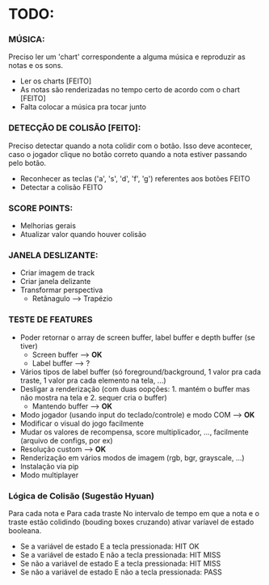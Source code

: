 # TODO:

### MÚSICA:
Preciso ler um 'chart' correspondente a alguma música e reproduzir as notas e os sons.
- Ler os charts [FEITO]
- As notas são renderizadas no tempo certo de acordo com o chart [FEITO]
- Falta colocar a música pra tocar junto

<!-- - [Subreddit do Clone Hero](https://www.reddit.com/r/CloneHero/comments/7caylm/how_to_install_clone_hero_and_all_the_files_you/) -->
<!-- - [Lista de músicas para download](https://docs.google.com/spreadsheets/d/13B823ukxdVMocowo1s5XnT3tzciOfruhUVePENKc01o/htmlview?usp=drive_web) -->

### DETECÇÃO DE COLISÃO [FEITO]:
Preciso detectar quando a nota colidir com o botão. Isso deve acontecer, caso o jogador clique no botão correto quando a nota estiver passando pelo botão.
- Reconhecer as teclas ('a', 's', 'd', 'f', 'g') referentes aos botões FEITO 
- Detectar a colisão FEITO

### SCORE POINTS:
- Melhorias gerais
- Atualizar valor quando houver colisão

### JANELA DESLIZANTE:
- Criar imagem de track
- Criar janela delizante
- Transformar perspectiva
    - Retânagulo --> Trapézio

### TESTE DE FEATURES
- Poder retornar o array de screen buffer, label buffer e depth buffer (se tiver)
    - Screen buffer --> **OK**
    - Label buffer --> ?
- Vários tipos de label buffer (só foreground/background, 1 valor pra cada traste, 1 valor pra cada elemento na tela, ...)
- Desligar a renderização (com duas oopções: 1. mantém o buffer mas não mostra na tela e 2. sequer cria o buffer)
    - Mantendo buffer --> **OK**
- Modo jogador (usando input do teclado/controle) e modo COM --> **OK**
- Modificar o visual do jogo facilmente
- Mudar os valores de recompensa, score multiplicador, ..., facilmente (arquivo de configs, por ex)
- Resolução custom --> **OK**
- Renderização em vários modos de imagem (rgb, bgr, grayscale, ...)
- Instalação via pip
- Modo multiplayer


### Lógica de Colisão (Sugestão Hyuan)
Para cada nota e Para cada traste
No intervalo de tempo em que a nota e o traste estão colidindo (bouding boxes cruzando) ativar varíavel de estado booleana. 
- Se a variável de estado E a tecla pressionada: HIT OK
- Se a variável de estado E não a tecla pressionada: HIT MISS
- Se não a variável de estado E a tecla pressionada: HIT MISS
- Se não a variável de estado E não a tecla pressionada: PASS